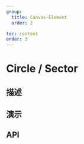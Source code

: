 ```yaml
---
group:
  title: Canvas-Element
  order: 2

toc: content
order: 3
---
```



# Circle / Sector

## 描述

## 演示
  <code src="./demo/circleDemo"></code>

## API
